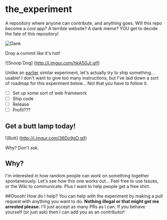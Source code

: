 # the_experiment
A repository where anyone can contribute, and anything goes. Will this repo become a cool app? A terrible website? A dank meme? YOU get to decide the fate of this repository!

![Dank](http://i2.kym-cdn.com/photos/images/newsfeed/001/002/010/62e.gif)

Drop a commit like it's hot!

![Snoop Dog] (http://i.imgur.com/hkA5GJr.gif)

Unlike an [earlier](https://github.com/illacceptanything/illacceptanything) similar experiment, let's actually try to ship something... usable! I don't want to give too many instructions, but I've laid down a sort of roadmap for this experiment below... Not that you have to follow it.

- [ ] Set up some sort of web framework
- [ ] Ship code
- [ ] Release
- [ ] Profit???

## Get a butt lamp today!

![Butt] (http://i.imgur.com/36Do9gD.gif)

Why? Don't ask.

## Why?
I'm interested in how random people can work on something together spontaneously. Let's see how this one works out... Feel free to use Issues, or the Wiki to communicate. Plus I want to help people get a free shirt.

##Ooooh! How do I help?
You can help with the experiment by making a pull request with anything you want to do. <b>Nothing illegal or that might get me arrested please.</b> I'll just accept as many PRs as I can. If you behave yourself (or just ask) then I can add you as an contributor!


